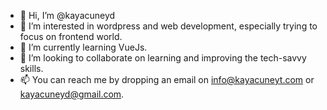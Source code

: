 - 👋 Hi, I’m @kayacuneyd
- 👀 I’m interested in wordpress and web development, especially trying to focus on frontend world.
- 🌱 I’m currently learning VueJs.
- 💞️ I’m looking to collaborate on learning and improving the tech-savvy skills.
- 📫 You can reach me by dropping an email on info@kayacuneyt.com or kayacuneyd@gmail.com.

<!---
kayacuneyd/kayacuneyd is a ✨ special ✨ repository because its `README.md` (this file) appears on your GitHub profile.
You can click the Preview link to take a look at your changes.
--->
